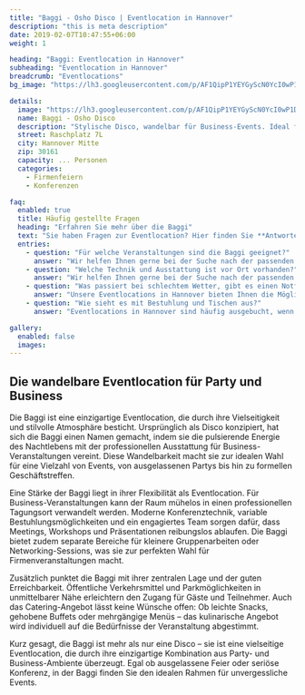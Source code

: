 ```yaml
---
title: "Baggi - Osho Disco | Eventlocation in Hannover"
description: "this is meta description"
date: 2019-02-07T10:47:55+06:00
weight: 1

heading: "Baggi: Eventlocation in Hannover"
subheading: "Eventlocation in Hannover"
breadcrumb: "Eventlocations"
bg_image: "https://lh3.googleusercontent.com/p/AF1QipP1YEYGyScN0YcI0wP1DZIDxXjhObezT-QYgkdD=s680-w680-h510"

details:
  image: "https://lh3.googleusercontent.com/p/AF1QipP1YEYGyScN0YcI0wP1DZIDxXjhObezT-QYgkdD=s680-w680-h510"
  name: Baggi - Osho Disco
  description: "Stylische Disco, wandelbar für Business-Events. Ideal für Partys, Konferenzen und Firmenfeiern."
  street: Raschplatz 7L
  city: Hannover Mitte
  zip: 30161
  capacity: ... Personen
  categories:
    - Firmenfeiern
    - Konferenzen

faq:
  enabled: true
  title: Häufig gestellte Fragen
  heading: "Erfahren Sie mehr über die Baggi"
  text: "Sie haben Fragen zur Eventlocation? Hier finden Sie **Antworten auf häufig gestellte Fragen**. Zögern Sie nicht, uns bei weiteren Fragen zu kontaktieren."
  entries:
    - question: "Für welche Veranstaltungen sind die Baggi geeignet?"
      answer: "Wir helfen Ihnen gerne bei der Suche nach der passenden Eventlocation für Ihre Veranstaltung in Hannover. Egal ob Sie eine Hochzeit, ein Firmenevent oder eine private Feier planen, wir haben die passende Location für Sie."
    - question: "Welche Technik und Ausstattung ist vor Ort vorhanden?"
      answer: "Wir helfen Ihnen gerne bei der Suche nach der passenden Eventlocation für Ihre Veranstaltung in Hannover. Egal ob Sie eine Hochzeit, ein Firmenevent oder eine private Feier planen, wir haben die passende Location für Sie."
    - question: "Was passiert bei schlechtem Wetter, gibt es einen Notfallplan?"
      answer: "Unsere Eventlocations in Hannover bieten Ihnen die Möglichkeit, Ihre Veranstaltung individuell und passend zu gestalten. Wir beraten Sie gerne bei der Auswahl der passenden Location und unterstützen Sie bei der Umsetzung Ihrer Vorstellungen."
    - question: "Wie sieht es mit Bestuhlung und Tischen aus?"
      answer: "Eventlocations in Hannover sind häufig ausgebucht, wenn es sich um beliebte Veranstaltungsorte handelt oder wenn es sich um eine Veranstaltung in der Hochsaison handelt. Wir empfehlen Ihnen daher, frühzeitig eine Anfrage zu stellen, um die Verfügbarkeit zu prüfen."

gallery:
  enabled: false
  images:
---
```


## Die wandelbare Eventlocation für Party und Business

Die Baggi ist eine einzigartige Eventlocation, die durch ihre Vielseitigkeit und stilvolle Atmosphäre besticht. Ursprünglich als Disco konzipiert, hat sich die Baggi einen Namen gemacht, indem sie die pulsierende Energie des Nachtlebens mit der professionellen Ausstattung für Business-Veranstaltungen vereint. Diese Wandelbarkeit macht sie zur idealen Wahl für eine Vielzahl von Events, von ausgelassenen Partys bis hin zu formellen Geschäftstreffen.

Eine Stärke der Baggi liegt in ihrer Flexibilität als Eventlocation. Für Business-Veranstaltungen kann der Raum mühelos in einen professionellen Tagungsort verwandelt werden. Moderne Konferenztechnik, variable Bestuhlungsmöglichkeiten und ein engagiertes Team sorgen dafür, dass Meetings, Workshops und Präsentationen reibungslos ablaufen. Die Baggi bietet zudem separate Bereiche für kleinere Gruppenarbeiten oder Networking-Sessions, was sie zur perfekten Wahl für Firmenveranstaltungen macht.

Zusätzlich punktet die Baggi mit ihrer zentralen Lage und der guten Erreichbarkeit. Öffentliche Verkehrsmittel und Parkmöglichkeiten in unmittelbarer Nähe erleichtern den Zugang für Gäste und Teilnehmer. Auch das Catering-Angebot lässt keine Wünsche offen: Ob leichte Snacks, gehobene Buffets oder mehrgängige Menüs – das kulinarische Angebot wird individuell auf die Bedürfnisse der Veranstaltung abgestimmt.

Kurz gesagt, die Baggi ist mehr als nur eine Disco – sie ist eine vielseitige Eventlocation, die durch ihre einzigartige Kombination aus Party- und Business-Ambiente überzeugt. Egal ob ausgelassene Feier oder seriöse Konferenz, in der Baggi finden Sie den idealen Rahmen für unvergessliche Events.
